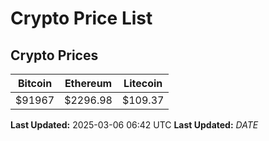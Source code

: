 # Crypto Price List

## Crypto Prices
| Bitcoin | Ethereum | Litecoin |
| ------- | -------- | -------- |
| $91967 | $2296.98 | $109.37 |
**Last Updated:** 2025-03-06 06:42 UTC
**Last Updated:** $DATE$
